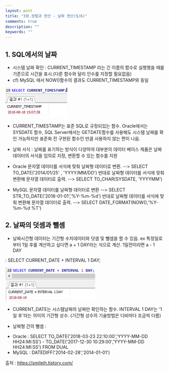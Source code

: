 ```yaml
---
layout: post
title: "3장.정렬과 연산 - 날짜 연산(5/6)" 
comments: true
description: ""
keywords: ""
---
```


## 1. SQL에서의 날짜 
- 시스템 날짜 확인 : CURRENT_TIMESTAMP 라는 긴 이름의 함수로 실행했을 때를 기준으로 시간을 표시.(다른 함수와 달리 인수를 지정할 필요없음) 
- cf) MySQL 에서 NOW()함수의 결과도 CURRENT_TIMESTAMP와 동일 

![99D2E8355B87305513](/images/sql_first_step/99D2E8355B87305513.png)

- CURRENT_TIMESTAMP는 표준 SQL로 규정되있는 함수. Oracle에서는 SYSDATE 함수, SQL Server에서는 GETDATE함수를 사용해도 시스템 날짜를 확인 가능하지만 표준화 전 구현된 함수인 만큼 사용하지 않는 편이 나음. 

- 날짜 서식 : 날짜를 표기하는 방식이 다양하여 대부분의 데이터 베이스 제품은 날짜 데이터의 서식을 임의로 지정, 변환할 수 있는 함수를 지원 


* Oracle
문자열 데이터를 서식에 맞춰 날짜형 데이터로 변환.
--> SELECT  TO_DATE('2014/01/25' , 'YYYY/MM/DD')
반대로 날짜형 데이터를 서식에 맞춰 변환해 문자열 데이터로 출력.
--> SELECT TO_CHAR(SYSDATE, 'YYYYMM')


* MySQL 
문자열 데이터를 날짜형 데이터로 변환
--> SELECT STR_TO_DATE('2018-01-01','%Y-%m-%d')
반대로 날짜형 데이터를 서식에 맞춰 변환해 문자열 데이터로 출력.
--> SELECT DATE_FORMAT(NOW(),'%Y-%m-%d %T')


## 2. 날짜의 덧셈과 뺄셈 
- 날짜시간형 데이터는 기간형 수치데이터와 덧셈 및 뺄셈을 할 수 있음. 
ex 특정일로부터 1일 후를 계산하고 싶다면 a + 1 DAY라는 식으로 계산. 1일전이라면 a - 1 DAY 

: SELECT CURRENT_DATE + INTERVAL 1 DAY;  

![99BF723A5B87308210](/images/sql_first_step/99BF723A5B87308210.png)

- CURRENT_DATE는 시스템날짜의 날짜만 확인하는 함수. INTERVAL 1 DAY는 '1일 후'라는 의미의 기간형 상수. (기간형 상수의 기술방법은 디비마다 조금씩 다름) 

- 날짜형 간의 뺄셈 : 
* Oracle : SELECT TO_DATE('2018-03-23 22:10:00','YYYY-MM-DD HH24:MI:SS') -
                       TO_DATE('2017-12-30 10:29:00','YYYY-MM-DD HH24:MI:SS')
             FROM DUAL
* MySQL : DATEDIFF('2014-02-28','2014-01-01')


출처 : https://smilejh.tistory.com/